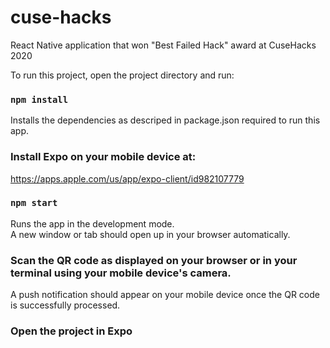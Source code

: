 # cuse-hacks
React Native application that won "Best Failed Hack" award at CuseHacks 2020

To run this project, open the project directory and run:

### `npm install`
Installs the dependencies as descriped in package.json required to run this app.<br />

### Install Expo on your mobile device at:
https://apps.apple.com/us/app/expo-client/id982107779

### `npm start`
Runs the app in the development mode.<br />
A new window or tab should open up in your browser automatically.

### Scan the QR code as displayed on your browser or in your terminal using your mobile device's camera.
A push notification should appear on your mobile device once the QR code is successfully processed.

### Open the project in Expo
